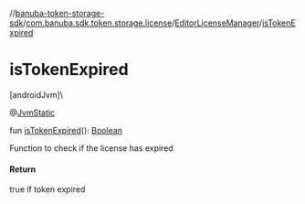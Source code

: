 //[banuba-token-storage-sdk](../../../index.md)/[com.banuba.sdk.token.storage.license](../index.md)/[EditorLicenseManager](index.md)/[isTokenExpired](is-token-expired.md)

# isTokenExpired

[androidJvm]\

@[JvmStatic](https://kotlinlang.org/api/latest/jvm/stdlib/kotlin.jvm/-jvm-static/index.html)

fun [isTokenExpired](is-token-expired.md)(): [Boolean](https://kotlinlang.org/api/latest/jvm/stdlib/kotlin/-boolean/index.html)

Function to check if the license has expired

#### Return

true if token expired
